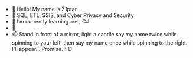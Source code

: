 - 👋 Hello! My name is Z1ptar
- 👀 SQL, ETL, SSIS, and Cyber Privacy and Security
- 🌱 I’m currently learning .net, C#.
- 💞
- 📫 Stand in front of a mirror, light a candle say my name twice while spinning to your left, then say my name once while spinning to the right. I'll appear... Promise. :-D

<!---
Z1ptar/Z1ptar is a ✨ special ✨ repository because its `README.md` (this file) appears on your GitHub profile.
You can click the Preview link to take a look at your changes.
--->
